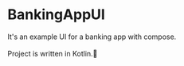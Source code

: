 # BankingAppUI

It's an example UI for a banking app with compose.<br /><br />
Project is written in Kotlin.💯
